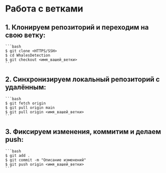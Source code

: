 # Работа с ветками

## 1. Клонируем репозиторий и переходим на свою ветку:

    ```bash
    $ git clone <HTTPS/SSH>
    $ cd WhalesDetection
    $ git checkout <имя_вашей_ветки>
    ```

## 2. Синхронизируем локальный репозиторий с удалённым:

    ```bash
    $ git fetch origin
    $ git pull origin main
    $ git pull origin <имя_вашей_ветки>
    ```

## 3. Фиксируем изменения, коммитим и делаем push:

    ```bash
    $ git add .
    $ git commit -m "Описание изменений"
    $ git push origin <имя_вашей_ветки>
    ```